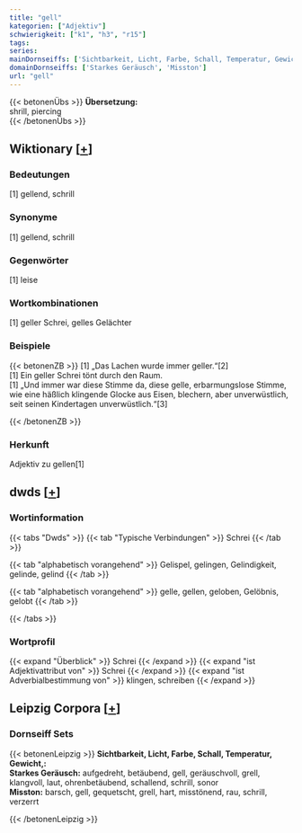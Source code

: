 ```yaml
---
title: "gell"
kategorien: ["Adjektiv"]
schwierigkeit: ["k1", "h3", "r15"]
tags:
series:
mainDornseiffs: ['Sichtbarkeit, Licht, Farbe, Schall, Temperatur, Gewicht,']
domainDornseiffs: ['Starkes Geräusch', 'Misston']
url: "gell"
---
```


{{< betonenÜbs >}}
**Übersetzung:**  
shrill, piercing  
{{< /betonenÜbs >}}

## Wiktionary [[+](https://de.wiktionary.org/wiki/gell)]

### Bedeutungen
[1] gellend, schrill  

### Synonyme
[1] gellend, schrill  

### Gegenwörter
[1] leise  

### Wortkombinationen
[1] geller Schrei, gelles Gelächter  

### Beispiele
{{< betonenZB >}}
[1] „Das Lachen wurde immer geller.“[2]  
[1] Ein geller Schrei tönt durch den Raum.  
[1] „Und immer war diese Stimme da, diese gelle, erbarmungslose Stimme, wie eine häßlich klingende Glocke aus Eisen, blechern, aber unverwüstlich, seit seinen Kindertagen unverwüstlich.“[3]  

{{< /betonenZB >}}
### Herkunft
Adjektiv zu gellen[1]  



## dwds [[+](https://www.dwds.de/wb/gell)]

### Wortinformation
{{< tabs "Dwds" >}}
{{< tab "Typische Verbindungen" >}}
Schrei
{{< /tab >}}

{{< tab "alphabetisch vorangehend" >}}
Gelispel, gelingen, Gelindigkeit, gelinde, gelind
{{< /tab >}}

{{< tab "alphabetisch vorangehend" >}}
gelle, gellen, geloben, Gelöbnis, gelobt
{{< /tab >}}

{{< /tabs >}}

### Wortprofil
{{< expand "Überblick" >}} Schrei {{< /expand >}}
{{< expand "ist Adjektivattribut von" >}} Schrei {{< /expand >}}
{{< expand "ist Adverbialbestimmung von" >}} klingen, schreiben {{< /expand >}}

## Leipzig Corpora [[+](https://corpora.uni-leipzig.de/en/res?word=gell&corpusId=deu_newscrawl-public_2018)]

### Dornseiff Sets
{{< betonenLeipzig >}}
**Sichtbarkeit, Licht, Farbe, Schall, Temperatur, Gewicht,:**  
**Starkes Geräusch:** aufgedreht, betäubend, gell, geräuschvoll, grell, klangvoll, laut, ohrenbetäubend, schallend, schrill, sonor  
**Misston:** barsch, gell, gequetscht, grell, hart, misstönend, rau, schrill, verzerrt  

{{< /betonenLeipzig >}}
